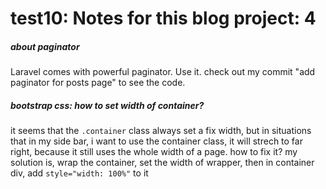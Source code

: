 test10: Notes for this blog project: 4
===========================

##### about paginator
Laravel comes with powerful paginator. Use it.
check out my commit "add paginator for posts page" to see the code.

##### bootstrap css: how to set width of container?
it seems that the `.container` class always set a fix width, but in situations that in my side bar, i want to use the container class, it will strech to far right, because it still uses the whole width of a page. how to fix it?
my solution is, wrap the container, set the width of wrapper, then in container div, add `style="width: 100%"` to it